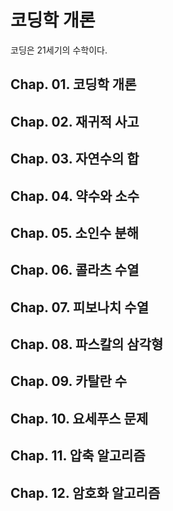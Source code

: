# 코딩학 개론

코딩은 21세기의 수학이다.

## Chap. 01. 코딩학 개론

## Chap. 02. 재귀적 사고

## Chap. 03. 자연수의 합

## Chap. 04. 약수와 소수

## Chap. 05. 소인수 분해

## Chap. 06. 콜라츠 수열

## Chap. 07. 피보나치 수열

## Chap. 08. 파스칼의 삼각형

## Chap. 09. 카탈란 수

## Chap. 10. 요세푸스 문제

## Chap. 11. 압축 알고리즘

## Chap. 12. 암호화 알고리즘
